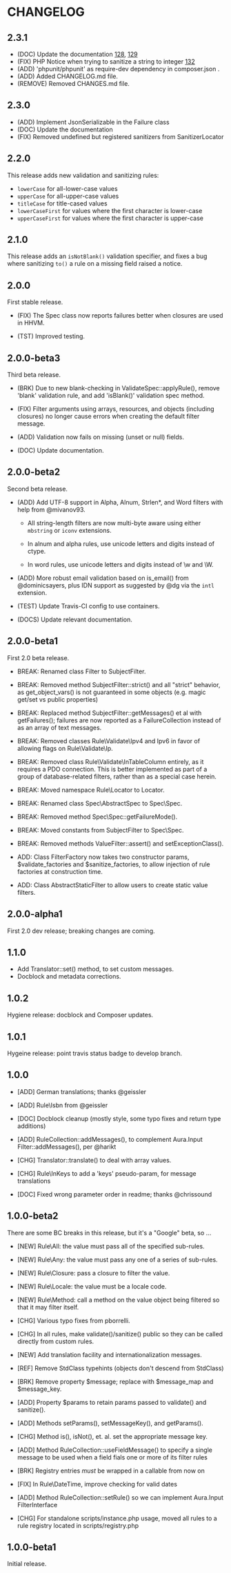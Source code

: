 # CHANGELOG

## 2.3.1

- (DOC) Update the documentation [128](https://github.com/auraphp/Aura.Filter/pull/128), [129](https://github.com/auraphp/Aura.Filter/pull/129)
- (FIX) PHP Notice when trying to sanitize a string to integer  [132](https://github.com/auraphp/Aura.Filter/issues/132)
- (ADD) 'phpunit/phpunit' as require-dev dependency in composer.json .
- (ADD) Added CHANGELOG.md file.
- (REMOVE) Removed CHANGES.md file.

## 2.3.0

- (ADD) Implement JsonSerializable in the Failure class
- (DOC) Update the documentation
- (FIX) Removed undefined but registered sanitizers from SanitizerLocator

## 2.2.0

This release adds new validation and sanitizing rules:

- `lowerCase` for all-lower-case values
- `upperCase` for all-upper-case values
- `titleCase` for title-cased values
- `lowerCaseFirst` for values where the first character is lower-case
- `upperCaseFirst` for values where the first character is upper-case

## 2.1.0

This release adds an `isNotBlank()` validation specifier, and fixes a bug where sanitizing `to()` a rule on a missing field raised a notice.

## 2.0.0

First stable release.

- (FIX) The Spec class now reports failures better when closures are used in HHVM.

- (TST) Improved testing.

## 2.0.0-beta3

Third beta release.

- (BRK) Due to new blank-checking in ValidateSpec::applyRule(), remove 'blank' validation rule, and add 'isBlank()' validation spec method.

- (FIX) Filter arguments using arrays, resources, and objects (including closures) no longer cause errors when creating the default filter message.

- (ADD) Validation now fails on missing (unset or null) fields.

- (DOC) Update documentation.

## 2.0.0-beta2

Second beta release.

- (ADD) Add UTF-8 support in Alpha, Alnum, Strlen*, and Word filters with help from @mivanov93.

    - All string-length filters are now multi-byte aware using either `mbstring` or `iconv` extensions.

    - In alnum and alpha rules, use unicode letters and digits instead of ctype.

    - In word rules, use unicode letters and digits instead of \w and \W.

- (ADD) More robust email validation based on is_email() from @dominicsayers, plus IDN support as suggested by @dg via the `intl` extension.

- (TEST) Update Travis-CI config to use containers.

- (DOCS) Update relevant documentation.

## 2.0.0-beta1

First 2.0 beta release.

- BREAK: Renamed class Filter to SubjectFilter.

- BREAK: Removed method SubjectFilter::strict() and all "strict" behavior, as get_object_vars() is not guaranteed in some objects (e.g. magic get/set vs public properties)

- BREAK: Replaced method SubjectFilter::getMessages() et al with getFailures(); failures are now reported as a FailureCollection instead of as an array of text messages.

- BREAK: Removed classes Rule\Validate\Ipv4 and Ipv6 in favor of allowing flags on
  Rule\Validate\Ip.

- BREAK: Removed class Rule\Validate\InTableColumn entirely, as it requires a PDO connection. This is better implemented as part of a group of database-related filters, rather than as a special case herein.

- BREAK: Moved namespace Rule\Locator to Locator.

- BREAK: Renamed class Spec\AbstractSpec to Spec\Spec.

- BREAK: Removed method Spec\Spec::getFailureMode().

- BREAK: Moved constants from SubjectFilter to Spec\Spec.

- BREAK: Removed methods ValueFilter::assert() and setExceptionClass().

- ADD: Class FilterFactory now takes two constructor params, $validate_factories and $sanitize_factories, to allow injection of rule factories at construction time.

- ADD: Class AbstractStaticFilter to allow users to create static value filters.

## 2.0.0-alpha1

First 2.0 dev release; breaking changes are coming.

## 1.1.0

- Add Translator::set() method, to set custom messages.
- Docblock and metadata corrections.

## 1.0.2

Hygiene release: docblock and Composer updates.

## 1.0.1

Hygeine release: point travis status badge to develop branch.

## 1.0.0

- [ADD] German translations; thanks @geissler

- [ADD] Rule\Isbn from @geissler

- [DOC] Docblock cleanup (mostly style, some typo fixes and return type
  additions)

- [ADD] RuleCollection::addMessages(), to complement Aura.Input
  Filter::addMessages(), per @harikt

- [CHG] Translator::translate() to deal with array values.

- [CHG] Rule\InKeys to add a 'keys' pseudo-param, for message translations

- [DOC] Fixed wrong parameter order in readme; thanks @chrissound

## 1.0.0-beta2

There are some BC breaks in this release, but it's a "Google" beta, so ...

- [NEW] Rule\All: the value must pass all of the specified sub-rules.

- [NEW] Rule\Any: the value must pass any one of a series of sub-rules.

- [NEW] Rule\Closure: pass a closure to filter the value.

- [NEW] Rule\Locale: the value must be a locale code.

- [NEW] Rule\Method: call a method on the value object being filtered so that
  it may filter itself.

- [CHG] Various typo fixes from pborrelli.

- [CHG] In all rules, make validate()/sanitize() public so they can be called
  directly from custom rules.

- [NEW] Add translation facility and internationalization messages.

- [REF] Remove StdClass typehints (objects don't descend from StdClass)

- [BRK] Remove property $message; replace with $message_map and $message_key.

- [ADD] Property $params to retain params passed to validate() and sanitize().

- [ADD] Methods setParams(), setMessageKey(), and getParams().

- [CHG] Method is(), isNot(), et. al. set the appropriate message key.

- [ADD] Method RuleCollection::useFieldMessage() to specify a single message
  to be used when a field fials one or more of its filter rules

- [BRK] Registry entries *must* be wrapped in a callable from now on

- [FIX] In Rule\DateTime, improve checking for valid dates

- [ADD] Method RuleCollection::setRule() so we can implement Aura.Input FilterInterface

- [CHG] For standalone scripts/instance.php usage, moved all rules to a rule
  registry located in scripts/registry.php


## 1.0.0-beta1

Initial release.

